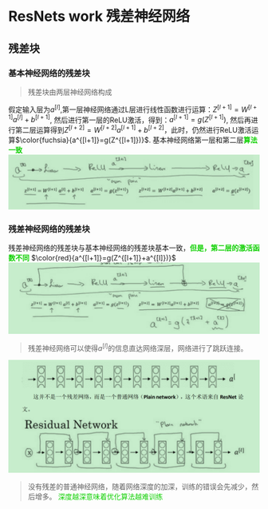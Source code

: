 <script type="text/javascript" src="http://cdn.mathjax.org/mathjax/latest/MathJax.js?config=default"></script>
# ResNets work 残差神经网络

## 残差块
### 基本神经网络的残差块
>残差块由两层神经网络构成

假定输入层为$a^{[l]}$,第一层神经网络通过L层进行线性函数进行运算：$Z^{[l+1]}=W^{[l+1]}a^{[l]}+b^{[l+1]}$, 然后进行第一层的ReLU激活，得到：$a^{[l+1]}=g(Z^{[l+1]})$, 然后再进行第二层运算得到$Z^{[l+2]}=W^{[l+2]}a^{[l+1]}+b^{[l+2]}$，此时，仍然进行ReLU激活运算$\color{fuchsia}{a^{[l+1]}=g(Z^{[l+1]})}$. 基本神经网络第一层和第二层<font color="redl">**算法一致**</font>
![](picture/ResNet1.bmp)

### 残差神经网络的残差块
残差神经网络的残差块与基本神经网络的残差块基本一致，<font color="redl">**但是，第二层的激活函数不同**</font> $\color{red}{a^{[l+1]}=g(Z^{[l+1]}+a^{[l]})}$
![](picture/ResNet2.bmp)

> 残差神经网络可以使得$a^{[l]}$的信息直达网络深层，网络进行了跳跃连接。

![](picture/ResNet3.bmp)

> 没有残差的普通神经网络，随着网络深度的加深，训练的错误会先减少，然后增多。 <font color="redl">深度越深意味着优化算法越难训练</font>